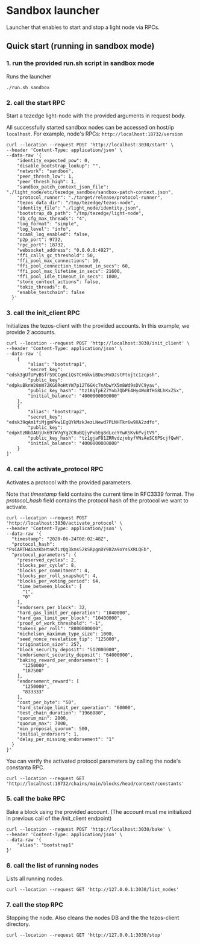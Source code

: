 # Sandbox launcher

Launcher that enables to start and stop a light node via RPCs. 

Quick start (running in sandbox mode)
-----------


### **1. run the provided run.sh script in sandbox mode**
Runs the launcher
```
./run.sh sandbox
```

### **2. call the start RPC**

Start a tezedge light-node with the provided arguments in request body.

All successfully started sandbox nodes can be accessed on host/ip `localhost`.
For example, node's RPCs: `http://localhost:18732/version`

```
curl --location --request POST 'http://localhost:3030/start' \
--header 'Content-Type: application/json' \
--data-raw '{
    "identity_expected_pow": 0,
    "disable_bootstrap_lookup": "",
    "network": "sandbox",
    "peer_thresh_low": 1,
    "peer_thresh_high": 1,
    "sandbox_patch_context_json_file": "./light_node/etc/tezedge_sandbox/sandbox-patch-context.json",
    "protocol_runner": "./target/release/protocol-runner",
    "tezos_data_dir": "/tmp/tezedge/tezos-node",
    "identity_file": "./light_node/identity.json",
    "bootstrap_db_path": "/tmp/tezedge/light-node",
    "db_cfg_max_threads": "4",
    "log_format": "simple",
    "log_level": "info",
    "ocaml_log_enabled": false,
    "p2p_port": 9732,
    "rpc_port": 18732,
    "websocket_address": "0.0.0.0:4927",
    "ffi_calls_gc_threshold": 50,
    "ffi_pool_max_connections": 10,
    "ffi_pool_connection_timeout_in_secs": 60,
    "ffi_pool_max_lifetime_in_secs": 21600,
    "ffi_pool_idle_timeout_in_secs": 1800,
    "store_context_actions": false,
    "tokio_threads": 0,
    "enable_testchain": false
  }'
```

### **3. call the init_client RPC**

Initializes the tezos-client with the provided accounts. In this example, we provide 2 accounts.

```
curl --location --request POST 'http://localhost:3030/init_client' \
--header 'Content-Type: application/json' \
--data-raw '[
    {
        "alias": "bootstrap1",
        "secret_key": "edsk3gUfUPyBSfrS9CCgmCiQsTCHGkviBDusMxDJstFtojtc1zcpsh",
        "public_key": "edpkuBknW28nW72KG6RoHtYW7p12T6GKc7nAbwYX5m8Wd9sDVC9yav",
        "public_key_hash": "tz1KqTpEZ7Yob7QbPE4Hy4Wo8fHG8LhKxZSx",
        "initial_balance": "4000000000000"
    },
    {
        "alias": "bootstrap2",
        "secret_key": "edsk39qAm1fiMjgmPkw1EgQYkMzkJezLNewd7PLNHTkr6w9XA2zdfo",
        "public_key": "edpktzNbDAUjUk697W7gYg2CRuBQjyPxbEg8dLccYYwKSKvkPvjtV9",
        "public_key_hash": "tz1gjaF81ZRRvdzjobyfVNsAeSC6PScjfQwN",
        "initial_balance": "4000000000000"
    }
]'
```

### **4. call the activate_protocol RPC**

Activates a protocol with the provided parameters.

Note that _timestamp_ field contains the current time in RFC3339 format.
The _protocol_hash_ field contains the protocol hash of the protocol we want to activate.

```
curl --location --request POST 'http://localhost:3030/activate_protocol' \
--header 'Content-Type: application/json' \
--data-raw '{
  "timestamp": "2020-06-24T08:02:48Z",
  "protocol_hash": "PsCARTHAGazKbHtnKfLzQg3kms52kSRpgnDY982a9oYsSXRLQEb",
  "protocol_parameters": {
    "preserved_cycles": 2,
    "blocks_per_cycle": 8,
    "blocks_per_commitment": 4,
    "blocks_per_roll_snapshot": 4,
    "blocks_per_voting_period": 64,
    "time_between_blocks": [
      "1",
      "0"
    ],
    "endorsers_per_block": 32,
    "hard_gas_limit_per_operation": "1040000",
    "hard_gas_limit_per_block": "10400000",
    "proof_of_work_threshold": "-1",
    "tokens_per_roll": "8000000000",
    "michelson_maximum_type_size": 1000,
    "seed_nonce_revelation_tip": "125000",
    "origination_size": 257,
    "block_security_deposit": "512000000",
    "endorsement_security_deposit": "64000000",
    "baking_reward_per_endorsement": [
      "1250000",
      "187500"
    ],
    "endorsement_reward": [
      "1250000",
      "833333"
    ],
    "cost_per_byte": "50",
    "hard_storage_limit_per_operation": "60000",
    "test_chain_duration": "1966080",
    "quorum_min": 2000,
    "quorum_max": 7000,
    "min_proposal_quorum": 500,
    "initial_endorsers": 1,
    "delay_per_missing_endorsement": "1"
  }
}'
```

You can verify the activated protocol parameters by calling the node's constanta RPC.

```
curl --location --request GET 'http://localhost:18732/chains/main/blocks/head/context/constants'
```

### **5. call the bake RPC**

Bake a block using the provided account. (The account must me initialized in previous call of the /init_client endpoint) 

```
curl --location --request POST 'http://localhost:3030/bake' \
--header 'Content-Type: application/json' \
--data-raw '{
    "alias": "bootstrap1"
}'
```

### **6. call the list of running nodes**

Lists all running nodes.

```
curl --location --request GET 'http://127.0.0.1:3030/list_nodes'
```

### **7. call the stop RPC**

Stopping the node. Also cleans the nodes DB and the the tezos-client directory. 

```
curl --location --request GET 'http://127.0.0.1:3030/stop'
```

